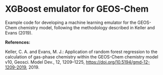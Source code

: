 # XGBoost emulator for GEOS-Chem
Example code for developing a machine learning emulator for the GEOS-Chem chemistry model, following the methodology described in Keller and Evans (2019).

**References:**

Keller, C. A. and Evans, M. J.: Application of random forest regression to the calculation of gas-phase chemistry within the GEOS-Chem chemistry model v10, Geosci. Model Dev., 12, 1209–1225, https://doi.org/10.5194/gmd-12-1209-2019, 2019.

